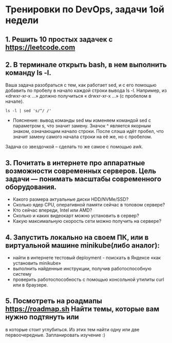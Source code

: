# Тренировки по DevOps, задачи 1ой недели

## 1. Решить 10 простых задачек с https://leetcode.com

## 2. В терминале открыть bash, в нем выполнить команду ls -l. 
Ваша задача разобраться с тем, как работает sed, и с его помощью добавить по пробелу в начало каждой строки вывода ls -l. Например, из «drwxr-xr-x ...» должно получиться « drwxr-xr-x ...» (с пробелом в начале).
```
ls -l | sed 's/^/ /'
```
* Пояснение: вывод команды sed мы изменяем командой sed с параметром s, что значит замену. Значок ^ является якорным знаком, означающим начало строки. После слэша идёт пробел, что значит замену самого начала строки на её же, но с пробелом.

Задача со звездочкой – сделать то же самое с помощью awk.

## 3. Почитать в интернете про аппаратные возможности современных серверов. Цель задачи — понимать масштабы современного оборудования.
* Какого размера актуальные диски HDD/NVMe/SSD?
* Сколько ядер CPU, оперативной памяти сейчас в топовом сервере?
* Кто сейчас впереди, Intel или AMD?
* Сколько и каких видеокарт можно установить в сервер?
* Какую максимальную скорость сети можно получить на сервере?

## 4. Запустить локально на своем ПК, или в виртуальной машине minikube(либо аналог):
* найти в интернете тестовый deployment - поискать в Яндексе «как установить
minikube»
* выполнить найденные инструкции, получив работоспособную систему
* проверить работоспособность с помощью консольной утилиты curl или в браузере.

## 5. Посмотреть на роадмапы https://roadmap.sh Найти темы, которые вам нужно подтянуть или
в которые стоит углубиться. Из этих тем найти одну или две первоочередные.
Запланировать изучение :)
